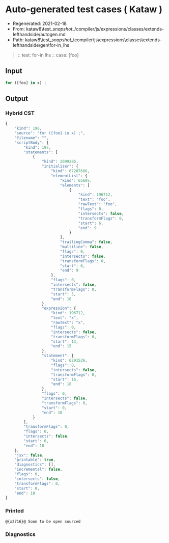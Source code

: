 # Auto-generated test cases ( Kataw )
- Regenerated: 2021-02-18
- From: kataw8\test\__snapshot__/compiler/js/expressions/classes/extends-lefthandside/autogen.md
- Path: kataw8\test\__snapshot__\compiler\js\expressions\classes\extends-lefthandside\gen\for-in_lhs
> :: test: for-in lhs
> :: case: [foo]
## Input

`````js
for ([foo] in x) ;
`````

## Output


### Hybrid CST


```javascript
{
    "kind": 196,
    "source": "for ([foo] in x) ;",
    "filename": "",
    "scriptBody": {
        "kind": 197,
        "statements": [
            {
                "kind": 2099286,
                "initializer": {
                    "kind": 67207686,
                    "elementList": {
                        "kind": 65605,
                        "elements": [
                            {
                                "kind": 196712,
                                "text": "foo",
                                "rawText": "foo",
                                "flags": 0,
                                "intersects": false,
                                "transformFlags": 0,
                                "start": 6,
                                "end": 9
                            }
                        ],
                        "trailingComma": false,
                        "multiline": false,
                        "flags": 0,
                        "intersects": false,
                        "transformFlags": 0,
                        "start": 6,
                        "end": 9
                    },
                    "flags": 0,
                    "intersects": false,
                    "transformFlags": 0,
                    "start": 5,
                    "end": 10
                },
                "expression": {
                    "kind": 196712,
                    "text": "x",
                    "rawText": "x",
                    "flags": 0,
                    "intersects": false,
                    "transformFlags": 0,
                    "start": 13,
                    "end": 15
                },
                "statement": {
                    "kind": 6291526,
                    "flags": 0,
                    "intersects": false,
                    "transformFlags": 0,
                    "start": 16,
                    "end": 18
                },
                "flags": 0,
                "intersects": false,
                "transformFlags": 0,
                "start": 0,
                "end": 18
            }
        ],
        "transformFlags": 0,
        "flags": 0,
        "intersects": false,
        "start": 0,
        "end": 18
    },
    "jsx": false,
    "printable": true,
    "diagnostics": [],
    "incremental": false,
    "flags": 0,
    "intersects": false,
    "transformFlags": 0,
    "start": 0,
    "end": 18
}
```

### Printed


```javascript
@{x2716}@ Soon to be open sourced
```

### Diagnostics


```javascript

```

